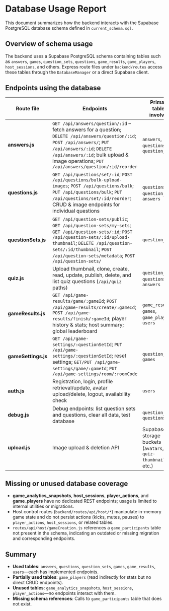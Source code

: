# Database Usage Report

This document summarizes how the backend interacts with the Supabase PostgreSQL database schema defined in `current_schema.sql`.

## Overview of schema usage
The backend uses a Supabase PostgreSQL schema containing tables such as `answers`, `games`, `question_sets`, `questions`, `game_results`, `game_players`, `host_sessions`, and others. Express route files under `backend/routes` access these tables through the `DatabaseManager` or a direct Supabase client.

## Endpoints using the database
| Route file | Endpoints | Primary tables involved |
|------------|-----------|------------------------|
| **answers.js** | `GET /api/answers/question/:id` – fetch answers for a question; `DELETE /api/answers/question/:id`; `POST /api/answers/`; `PUT /api/answers/:id`; `DELETE /api/answers/:id`; bulk upload & image operations; `PUT /api/answers/question/:id/reorder` | `answers`, `questions`, `question_sets` |
| **questions.js** | `GET /api/questions/set/:id`; `POST /api/questions/bulk-upload-images`; `POST /api/questions/bulk`; `PUT /api/questions/bulk`; `PUT /api/questions/set/:id/reorder`; CRUD & image endpoints for individual questions | `questions`, `question_sets`, `answers` |
| **questionSets.js** | `GET /api/question-sets/public`; `GET /api/question-sets/my-sets`; `GET /api/question-sets/:id`; `POST /api/question-sets/:id/upload-thumbnail`; `DELETE /api/question-sets/:id/thumbnail`; `POST /api/question-sets/metadata`; `POST /api/question-sets/` | `question_sets` |
| **quiz.js** | Upload thumbnail, clone, create, read, update, publish, delete, and list quiz questions (`/api/quiz` paths) | `question_sets`, `questions`, `answers` |
| **gameResults.js** | `GET /api/game-results/game/:gameId`; `POST /api/game-results/create/:gameId`; `POST /api/game-results/finish/:gameId`; player history & stats; host summary; global leaderboard | `game_results`, `games`, `game_players`, `users` |
| **gameSettings.js** | `GET /api/game-settings/:questionSetId`; `PUT /api/game-settings/:questionSetId`; reset settings; `GET/PUT /api/game-settings/game/:gameId`; `PUT /api/game-settings/room/:roomCode` | `question_sets`, `games` |
| **auth.js** | Registration, login, profile retrieval/update, avatar upload/delete, logout, availability check | `users` |
| **debug.js** | Debug endpoints: list question sets and questions, clear all data, test database | `question_sets`, `questions` |
| **upload.js** | Image upload & deletion API | Supabase storage buckets (`avatars`, `quiz-thumbnails`, etc.) |

## Missing or unused database coverage
- **game_analytics_snapshots**, **host_sessions**, **player_actions**, and **game_players** have no dedicated REST endpoints; usage is limited to internal utilities or migrations.
- Host control routes (`backend/routes/api/host/*`) manipulate in-memory game state and do not persist actions (kicks, mutes, pauses) to `player_actions`, `host_sessions`, or related tables.
- `routes/api/host/gameCreation.js` references a `game_participants` table not present in the schema, indicating an outdated or missing migration and corresponding endpoints.

## Summary
- **Used tables**: `answers`, `questions`, `question_sets`, `games`, `game_results`, `users`—each has implemented endpoints.
- **Partially used tables**: `game_players` (read indirectly for stats but no direct CRUD endpoints).
- **Unused tables**: `game_analytics_snapshots`, `host_sessions`, `player_actions`—no endpoints interact with them.
- **Missing schema references**: Calls to `game_participants` table that does not exist.

